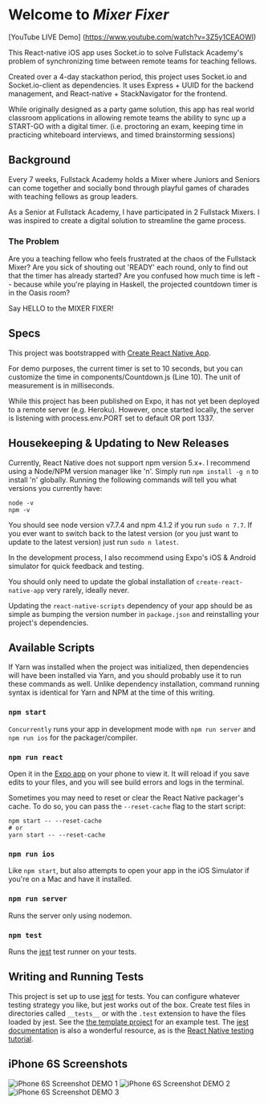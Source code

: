 # Welcome to _Mixer Fixer_

[YouTube LIVE Demo] (https://www.youtube.com/watch?v=3Z5y1CEAOWI)

This React-native iOS app uses Socket.io to solve Fullstack Academy's problem of synchronizing time between remote teams for teaching fellows.

Created over a 4-day stackathon period, this project uses Socket.io and Socket.io-client as dependencies.  It uses Express + UUID for the backend management, and React-native + StackNavigator for the frontend.

While originally designed as a party game solution, this app has real world classroom applications in allowing remote teams the ability to sync up a START-GO with a digital timer. (i.e. proctoring an exam, keeping time in practicing whiteboard interviews, and timed brainstorming sessions)

## Background

Every 7 weeks, Fullstack Academy holds a Mixer where Juniors and Seniors can come together and socially bond through playful games of charades with teaching fellows as group leaders.

As a Senior at Fullstack Academy, I have participated in 2 Fullstack Mixers.  I was inspired to create a digital solution to streamline the game process.

### The Problem

Are you a teaching fellow who feels frustrated at the chaos of the Fullstack Mixer?  Are you sick of shouting out 'READY' each round, only to find out that the timer has already started?  Are you confused how much time is left -- because while you're playing in Haskell, the projected countdown timer is in the Oasis room?

Say HELLO to the MIXER FIXER!

## Specs

This project was bootstrapped with [Create React Native App](https://github.com/react-community/create-react-native-app).

For demo purposes, the current timer is set to 10 seconds, but you can customize the time in components/Countdown.js (Line 10).  The unit of measurement is in milliseconds.

While this project has been published on Expo, it has not yet been deployed to a remote server (e.g. Heroku).  However, once started locally, the server is listening with process.env.PORT set to default OR port 1337.

## Housekeeping & Updating to New Releases

Currently, React Native does not support npm version 5.x+.
I recommend using a Node/NPM version manager like 'n'.
Simply run `npm install -g n` to install 'n' globally.
Running the following commands will tell you what versions you currently have:
```
node -v
npm -v
```
You should see node version v7.7.4 and npm 4.1.2 if you run `sudo n 7.7`.
If you ever want to switch back to the latest version (or you just want to update to the latest version) just run `sudo n latest`.

In the development process, I also recommend using Expo's iOS & Android simulator for quick feedback and testing.

You should only need to update the global installation of `create-react-native-app` very rarely, ideally never.

Updating the `react-native-scripts` dependency of your app should be as simple as bumping the version number in `package.json` and reinstalling your project's dependencies.

## Available Scripts

If Yarn was installed when the project was initialized, then dependencies will have been installed via Yarn, and you should probably use it to run these commands as well. Unlike dependency installation, command running syntax is identical for Yarn and NPM at the time of this writing.

### `npm start`

`Concurrently` runs your app in development mode with `npm run server` and `npm run ios` for the packager/compiler.

### `npm run react`

Open it in the [Expo app](https://expo.io) on your phone to view it. It will reload if you save edits to your files, and you will see build errors and logs in the terminal.

Sometimes you may need to reset or clear the React Native packager's cache. To do so, you can pass the `--reset-cache` flag to the start script:

```
npm start -- --reset-cache
# or
yarn start -- --reset-cache
```

### `npm run ios`

Like `npm start`, but also attempts to open your app in the iOS Simulator if you're on a Mac and have it installed.

### `npm run server`

Runs the server only using nodemon.

### `npm test`

Runs the [jest](https://github.com/facebook/jest) test runner on your tests.

## Writing and Running Tests

This project is set up to use [jest](https://facebook.github.io/jest/) for tests. You can configure whatever testing strategy you like, but jest works out of the box. Create test files in directories called `__tests__` or with the `.test` extension to have the files loaded by jest. See the [the template project](https://github.com/react-community/create-react-native-app/blob/master/react-native-scripts/template/App.test.js) for an example test. The [jest documentation](https://facebook.github.io/jest/docs/en/getting-started.html) is also a wonderful resource, as is the [React Native testing tutorial](https://facebook.github.io/jest/docs/en/tutorial-react-native.html).

## iPhone 6S Screenshots

![iPhone 6S Screenshot DEMO 1](assets/demo1.png)
![iPhone 6S Screenshot DEMO 2](assets/demo2.png)
![iPhone 6S Screenshot DEMO 3](assets/demo3.png)
